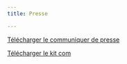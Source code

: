```yaml
---
title: Presse

---
```


<a class="button" download href="/files/cp-zigzag-2020_3-au-18-octobre_man-le-forum.pdf">Télécharger le communiquer de presse</a>

<a class="button" download href="/files/kit-com_zigzag-2020.zip">Télécharger le kit com</a>